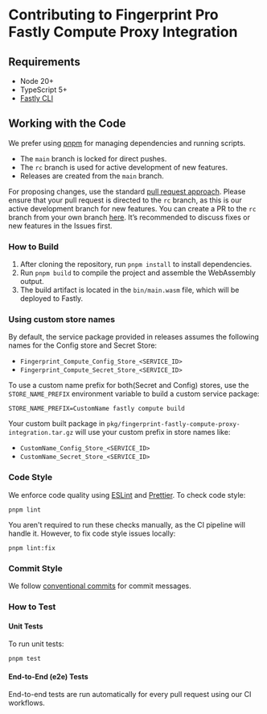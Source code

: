 # Contributing to Fingerprint Pro Fastly Compute Proxy Integration

## Requirements

- Node 20+
- TypeScript 5+
- [Fastly CLI](https://developer.fastly.com/learning/compute/#install-the-fastly-cli)

## Working with the Code

We prefer using [pnpm](https://pnpm.io/) for managing dependencies and running scripts.

- The `main` branch is locked for direct pushes.
- The `rc` branch is used for active development of new features.
- Releases are created from the `main` branch.

For proposing changes, use the standard [pull request approach](https://docs.github.com/en/pull-requests/collaborating-with-pull-requests/proposing-changes-to-your-work-with-pull-requests/creating-a-pull-request). Please ensure that your pull request is directed to the `rc` branch, as this is our active development branch for new features. You can create a PR to the `rc` branch from your own branch [here](https://github.com/fingerprintjs/fingerprint-pro-fastly-compute-proxy-integration/compare/rc...). It’s recommended to discuss fixes or new features in the Issues first.

### How to Build

1. After cloning the repository, run `pnpm install` to install dependencies.
2. Run `pnpm build` to compile the project and assemble the WebAssembly output.
3. The build artifact is located in the `bin/main.wasm` file, which will be deployed to Fastly.

### Using custom store names

By default, the service package provided in releases assumes the following names for the Config store and Secret Store:

* `Fingerprint_Compute_Config_Store_<SERVICE_ID>`
* `Fingerprint_Compute_Secret_Store_<SERVICE_ID>`

To use a custom name prefix for both(Secret and Config) stores, use the `STORE_NAME_PREFIX` environment variable to build a custom service package:

```shell=
STORE_NAME_PREFIX=CustomName fastly compute build
```

Your custom built package in `pkg/fingerprint-fastly-compute-proxy-integration.tar.gz` will use your custom prefix in store names like:

* `CustomName_Config_Store_<SERVICE_ID>`
* `CustomName_Secret_Store_<SERVICE_ID>`


### Code Style

We enforce code quality using [ESLint](https://eslint.org/) and [Prettier](https://prettier.io/). To check code style:

```shell
pnpm lint
```

You aren't required to run these checks manually, as the CI pipeline will handle it. However, to fix code style issues locally:

```shell
pnpm lint:fix
```

### Commit Style

We follow [conventional commits](https://www.conventionalcommits.org) for commit messages.

### How to Test

#### Unit Tests

To run unit tests:

```shell
pnpm test
```

#### End-to-End (e2e) Tests

End-to-end tests are run automatically for every pull request using our CI workflows.
